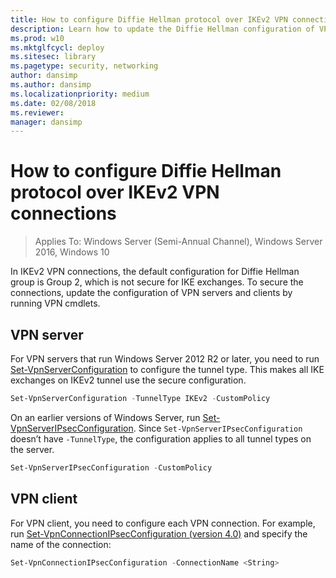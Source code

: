 ```yaml
---
title: How to configure Diffie Hellman protocol over IKEv2 VPN connections (Windows 10)
description: Learn how to update the Diffie Hellman configuration of VPN servers and clients by running VPN cmdlets to secure connections.
ms.prod: w10
ms.mktglfcycl: deploy
ms.sitesec: library
ms.pagetype: security, networking
author: dansimp
ms.author: dansimp
ms.localizationpriority: medium
ms.date: 02/08/2018
ms.reviewer: 
manager: dansimp
---
```


# How to configure Diffie Hellman protocol over IKEv2 VPN connections

>Applies To: Windows Server (Semi-Annual Channel), Windows Server 2016, Windows 10

In IKEv2 VPN connections, the default configuration for Diffie Hellman group is Group 2, which is not secure for IKE exchanges. 
To secure the connections, update the configuration of VPN servers and clients by running VPN cmdlets.

## VPN server

For VPN servers that run Windows Server 2012 R2 or later, you need to run [Set-VpnServerConfiguration](/powershell/module/remoteaccess/set-vpnserverconfiguration?view=win10-ps) to configure the tunnel type. This makes all IKE exchanges on IKEv2 tunnel use the secure configuration.

```powershell
Set-VpnServerConfiguration -TunnelType IKEv2 -CustomPolicy
```

On an earlier versions of Windows Server, run [Set-VpnServerIPsecConfiguration](/previous-versions/windows/powershell-scripting/hh918373(v=wps.620)). Since `Set-VpnServerIPsecConfiguration` doesn’t have `-TunnelType`, the configuration applies to all tunnel types on the server.

```powershell
Set-VpnServerIPsecConfiguration -CustomPolicy
```

## VPN client 

For VPN client, you need to configure each VPN connection. 
For example, run [Set-VpnConnectionIPsecConfiguration (version 4.0)](/powershell/module/vpnclient/set-vpnconnectionipsecconfiguration?view=win10-ps) and specify the name of the connection:


```powershell
Set-VpnConnectionIPsecConfiguration -ConnectionName <String>
```